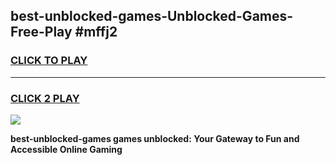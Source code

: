 
## best-unblocked-games-Unblocked-Games-Free-Play #mffj2
<h3>
<a href="https://us.freeplayer.one?title=best-unblocked-games&ref=9M">CLICK TO PLAY</a></h3>
<hr>

<h3>
<a href="https://us.freeplayer.one?title=best-unblocked-games&ref=9M">CLICK 2 PLAY</a>
  
</h3>

<a href="https://us.freeplayer.one?title=best-unblocked-games&ref=9M"><img src="https://clearcache.store/games.png"></a>


**best-unblocked-games games unblocked: Your Gateway to Fun and Accessible Online Gaming**
